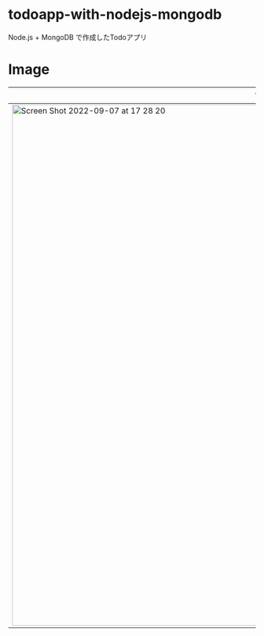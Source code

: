 # todoapp-with-nodejs-mongodb
Node.js + MongoDB で作成したTodoアプリ


# Image
|Todo一覧|編集画面|
|---|---|
|<img width="1060" alt="Screen Shot 2022-09-07 at 17 28 20" src="https://user-images.githubusercontent.com/92189386/188830101-8ad49ae9-abc6-4416-8b35-91f3952225c6.png">|<img width="1060" alt="Screen Shot 2022-09-07 at 17 28 24" src="https://user-images.githubusercontent.com/92189386/188830170-18150e27-bc3a-4bfc-b1a4-3f0282b9c48d.png">
